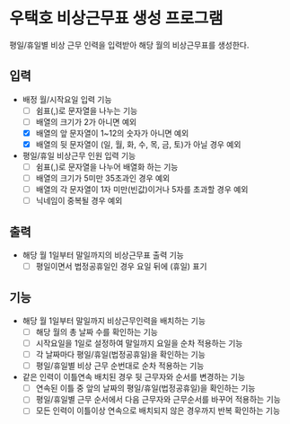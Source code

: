 # 우택호 비상근무표 생성 프로그램
평일/휴일별 비상 근무 인력을 입력받아 해당 월의 비상근무표를 생성한다.

## 입력
- 배정 월/시작요일 입력 기능
    - [ ] 쉼표(,)로 문자열을 나누는 기능
    - [ ] 배열의 크기가 2가 아니면 예외
    - [x] 배열의 앞 문자열이 1~12의 숫자가 아니면 예외
    - [x] 배열의 뒷 문자열이 (일, 월, 화, 수, 목, 금, 토)가 아닐 경우 예외
- 평일/휴일 비상근무 인원 입력 기능
    - [ ] 쉼표(,)로 문자열을 나누어 배열화 하는 기능
    - [ ] 배열의 크기가 5미만 35초과인 경우 예외
    - [ ] 배열의 각 문자열이 1자 미만(빈값)이거나 5자를 초과할 경우 예외
    - [ ] 닉네임이 중복될 경우 예외

## 출력
- 해당 월 1일부터 말일까지의 비상근무표 출력 기능
    - [ ] 평일이면서 법정공휴일인 경우 요일 뒤에 (휴일) 표기
    
## 기능
- 해당 월 1일부터 말일까지 비상근무인력을 배치하는 기능
    - [ ] 해당 월의 총 날짜 수를 확인하는 기능
    - [ ] 시작요일을 1일로 설정하여 말일까지 요일을 순차 적용하는 기능
    - [ ] 각 날짜마다 평일/휴일(법정공휴일)을 확인하는 기능
    - [ ] 평일/휴일별 비상 근무 순번대로 순차 적용하는 기능
- 같은 인력이 이틀연속 배치된 경우 뒷 근무자와 순서를 변경하는 기능
    - [ ] 연속된 이틀 중 앞의 날짜의 평일/휴일(법정공휴일)을 확인하는 기능
    - [ ] 평일/휴일별 근무 순서에서 다음 근무자와 근무순서를 바꾸어 적용하는 기능
    - [ ] 모든 인력이 이틀이상 연속으로 배치되지 않은 경우까지 반복 확인하는 기능 